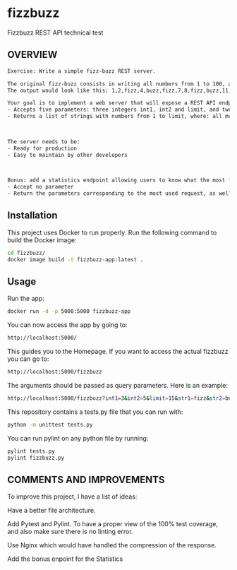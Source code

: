 # fizzbuzz
Fizzbuzz REST API technical test

## OVERVIEW
```bash
Exercise: Write a simple fizz-buzz REST server. 

The original fizz-buzz consists in writing all numbers from 1 to 100, and just replacing all multiples of 3 by fizz, all multiples of 5 by buzz, and all multiples of 15 by fizzbuzz. 
The output would look like this: 1,2,fizz,4,buzz,fizz,7,8,fizz,buzz,11,fizz,13,14,fizzbuzz,16,....

Your goal is to implement a web server that will expose a REST API endpoint that:
- Accepts five parameters: three integers int1, int2 and limit, and two strings str1 and str2.
- Returns a list of strings with numbers from 1 to limit, where: all multiples of int1 are replaced by str1, all multiples of int2 are replaced by str2, all multiples of int1 and int2 are replaced by str1str2.

 

The server needs to be:
- Ready for production
- Easy to maintain by other developers

 

Bonus: add a statistics endpoint allowing users to know what the most frequent request has been. This endpoint should:
- Accept no parameter
- Return the parameters corresponding to the most used request, as well as the number of hits for this request"
```

## Installation

This project uses Docker to run properly. Run the following command to build the Docker image:


```bash
cd fizzbuzz/
docker image build -t fizzbuzz-app:latest .
```

## Usage

Run the app:
```bash
docker run -d -p 5000:5000 fizzbuzz-app
```

You can now access the app by going to:
```bash
http://localhost:5000/
```
This guides you to the Homepage. If you want to access the actual fizzbuzz you can go to:
```bash
http://localhost:5000/fizzbuzz
```
The arguments should be passed as query parameters. Here is an example:
```bash
http://localhost:5000/fizzbuzz?int1=3&int2=5&limit=15&str1=fizz&str2=buzz
```

This repository contains a tests.py file that you can run with:
```bash
python -m unittest tests.py
```

You can run pylint on any python file by running:
```bash
pylint tests.py
pylint fizzbuzz.py
```

## COMMENTS AND IMPROVEMENTS

To improve this project, I have a list of ideas:

Have a better file architecture.

Add Pytest and Pylint. To have a proper view of the 100% test coverage, and also make sure there is no linting error.

Use Nginx which would have handled the compression of the response.

Add the bonus enpoint for the Statistics
